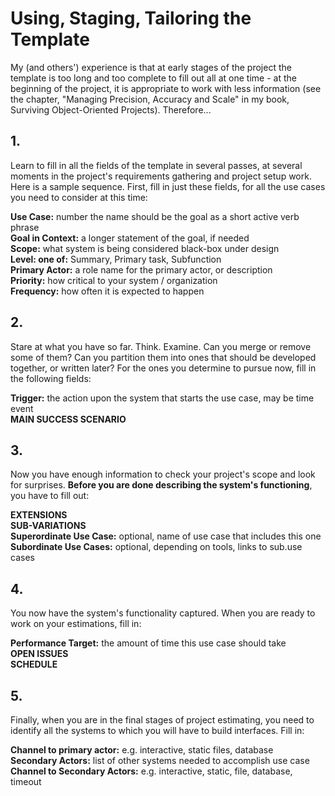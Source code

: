 Using, Staging, Tailoring the Template
======================================

My (and others') experience is that at early stages of the project the template
is too long and too complete to fill out all at one time - at the beginning of
the project, it is appropriate to work with less information (see the chapter,
"Managing Precision, Accuracy and Scale" in my book, Surviving Object-Oriented
Projects).  Therefore...


## 1\.
Learn to fill in all the fields of the template in several passes, at
several moments in the project's requirements gathering and project setup
work.  Here is a sample sequence. First, fill in just these fields, for all
the use cases you need to consider at this time:

**Use Case:**        number the name should be the goal as a short active verb
phrase  
**Goal in Context:** a longer statement of the goal, if needed  
**Scope:**           what system is being considered black-box under design  
**Level: one of:**   Summary, Primary task, Subfunction  
**Primary Actor:**   a role name for the primary actor, or description  
**Priority:**        how critical to your system / organization  
**Frequency:**       how often it is expected to happen  

## 2\.
Stare at what you have so far.  Think.  Examine. Can you merge or remove some
of them? Can you partition them into ones that should be developed together, or
written later? For the ones you determine to pursue now, fill in the following
fields:

**Trigger:** the action upon the system that starts the use case, may be time
event  
**MAIN SUCCESS SCENARIO**  


## 3\.
Now you have enough information to check your project's scope and look for
surprises.  **Before you are done describing the system's functioning**, you
have to fill out:

**EXTENSIONS**  
**SUB-VARIATIONS**  
**Superordinate Use Case:** optional, name of use case that includes this one  
**Subordinate Use Cases:** optional, depending on tools, links to sub.use
cases  

## 4\.
You now have the system's functionality captured.  When you are ready to work on
your estimations, fill in:

**Performance Target:** the amount of time this use case should take  
**OPEN ISSUES**  
**SCHEDULE**  

## 5\.
Finally, when you are in the final stages of project estimating, you need to
identify all the systems to which you will have to build interfaces.  Fill in:

**Channel to primary actor:** e.g. interactive, static files, database  
**Secondary Actors:** list of other systems needed to accomplish use case  
**Channel to Secondary Actors:** e.g. interactive, static, file, database,
timeout  
